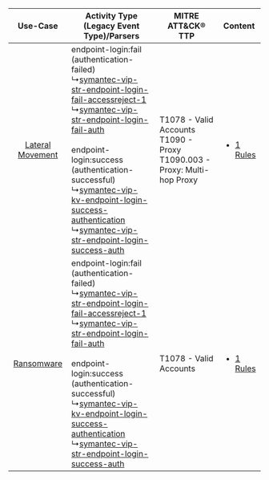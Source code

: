 |    Use-Case    | Activity Type (Legacy Event Type)/Parsers    | MITRE ATT&CK® TTP    | Content    |
|:----:| ---- | ---- | ---- |
| [Lateral Movement](../../../UseCases/uc_lateral_movement.md) |  endpoint-login:fail (authentication-failed)<br> ↳[symantec-vip-str-endpoint-login-fail-accessreject-1](Ps/pC_symantecvipstrendpointloginfailaccessreject1.md)<br> ↳[symantec-vip-str-endpoint-login-fail-auth](Ps/pC_symantecvipstrendpointloginfailauth.md)<br><br> endpoint-login:success (authentication-successful)<br> ↳[symantec-vip-kv-endpoint-login-success-authentication](Ps/pC_symantecvipkvendpointloginsuccessauthentication.md)<br> ↳[symantec-vip-str-endpoint-login-success-auth](Ps/pC_symantecvipstrendpointloginsuccessauth.md)<br> | T1078 - Valid Accounts<br>T1090 - Proxy<br>T1090.003 - Proxy: Multi-hop Proxy<br> | [<ul><li>1 Rules</li></ul>](RM/r_m_symantec_symantec_vip_Lateral_Movement.md) |
|       [Ransomware](../../../UseCases/uc_ransomware.md)       |  endpoint-login:fail (authentication-failed)<br> ↳[symantec-vip-str-endpoint-login-fail-accessreject-1](Ps/pC_symantecvipstrendpointloginfailaccessreject1.md)<br> ↳[symantec-vip-str-endpoint-login-fail-auth](Ps/pC_symantecvipstrendpointloginfailauth.md)<br><br> endpoint-login:success (authentication-successful)<br> ↳[symantec-vip-kv-endpoint-login-success-authentication](Ps/pC_symantecvipkvendpointloginsuccessauthentication.md)<br> ↳[symantec-vip-str-endpoint-login-success-auth](Ps/pC_symantecvipstrendpointloginsuccessauth.md)<br> | T1078 - Valid Accounts<br>    | [<ul><li>1 Rules</li></ul>](RM/r_m_symantec_symantec_vip_Ransomware.md)       |